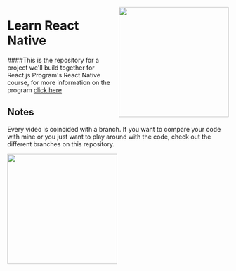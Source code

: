 [<img src="https://cloud.githubusercontent.com/assets/2933430/21000144/6e6cfa86-bcd6-11e6-950c-149059841f19.png" width="250" align="right">](http://reactjsprogram.com)

Learn React Native
========

####This is the repository for a project we'll build together for React.js Program's React Native course, for more information on the program [click here](http://reactjsprogram.com)

## Notes
Every video is coincided with a branch. If you want to compare your code with mine or you just want to play around with the code, check out the different branches on this repository.

[<img src="https://cloud.githubusercontent.com/assets/2933430/21000153/6e9fa846-bcd6-11e6-9e09-2e6bb868f71c.png" width="250" align="left">](http://twitter.com/tylermcginnis33)
